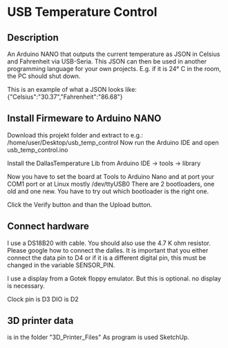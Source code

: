 # USB Temperature Control

## Description
An Arduino NANO that outputs the current temperature as JSON in Celsius and Fahrenheit via USB-Seria.
This JSON can then be used in another programming language for your own projects. E.g. if it is 24° C in the room, the PC should shut down.

This is an example of what a JSON looks like:
{"Celsius":"30.37","Fahrenheit":"86.68"}

## Install Firmeware to Arduino NANO
Download this projekt folder and extract to e.g.: /home/user/Desktop/usb_temp_control
Now run the Arduino IDE and open usb_temp_control.ino

Install the DallasTemperature Lib from Arduino IDE -> tools -> library

Now you have to set the board at Tools to Arduino Nano and at port your COM1 port or at Linux mostly /dev/ttyUSB0
There are 2 bootloaders, one old and one new. You have to try out which bootloader is the right one.

Click the Verify button and than the Upload button.

## Connect hardware
I use a DS18B20 with cable. You should also use the 4.7 K ohm resistor.
Please google how to connect the dalles.
It is important that you either connect the data pin to D4 or if it is a different digital pin, this must be changed in the variable SENSOR_PIN.

I use a display from a Gotek floppy emulator. But this is optional. no display is necessary.

Clock pin is D3
DIO is D2

## 3D printer data
is in the folder "3D_Printer_Files"
As program is used SketchUp.
